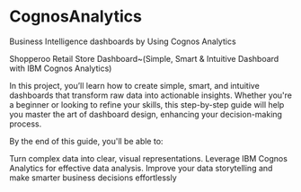 # CognosAnalytics
Business Intelligence dashboards by Using Cognos Analytics 


Shopperoo Retail Store Dashboard~(Simple, Smart & Intuitive Dashboard with IBM Cognos Analytics)

In this project, you’ll learn how to create simple, smart, and intuitive dashboards that transform raw data into actionable insights. Whether you're a beginner or looking to refine your skills, this step-by-step guide will help you master the art of dashboard design, enhancing your decision-making process.

By the end of this guide, you'll be able to:

Turn complex data into clear, visual representations.
Leverage IBM Cognos Analytics for effective data analysis.
Improve your data storytelling and make smarter business decisions effortlessly
